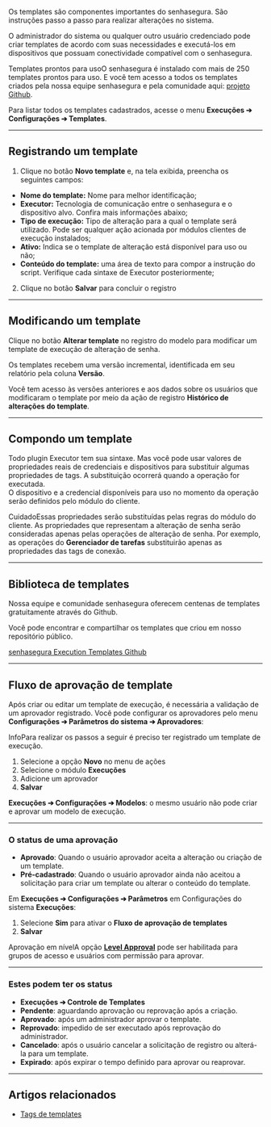 Os templates são componentes importantes do senhasegura. São instruções passo a passo para realizar alterações no sistema.

O administrador do sistema ou qualquer outro usuário credenciado pode criar templates de acordo com suas necessidades e executá\-los em dispositivos que possuam conectividade compatível com o senhasegura.

Templates prontos para usoO senhasegura é instalado com mais de 250 templates prontos para uso. E você tem acesso a todos os templates criados pela nossa equipe senhasegura e pela comunidade aqui: [projeto Github](https://github.com/senhasegura/execution-templates).

Para listar todos os templates cadastrados, acesse o menu **Execuções ➔ Configurações ➔ Templates**.



---

## Registrando um template

1. Clique no botão **Novo template** e, na tela exibida, preencha os seguintes campos:
* **Nome do template:** Nome para melhor identificação;
* **Executor:** Tecnologia de comunicação entre o senhasegura e o dispositivo alvo. Confira mais informações abaixo;
* **Tipo de execução:** Tipo de alteração para a qual o template será utilizado. Pode ser qualquer ação acionada por módulos clientes de execução instalados;
* **Ativo:** Indica se o template de alteração está disponível para uso ou não;
* **Conteúdo do template:** uma área de texto para compor a instrução do script. Verifique cada sintaxe de Executor posteriormente;
2. Clique no botão **Salvar** para concluir o registro



---

## Modificando um template

Clique no botão **Alterar template** no registro do modelo para modificar um template de execução de alteração de senha.

Os templates recebem uma versão incremental, identificada em seu relatório pela coluna **Versão**.

Você tem acesso às versões anteriores e aos dados sobre os usuários que modificaram o template por meio da ação de registro **Histórico de alterações do template**.



---

## Compondo um template

Todo plugin Executor tem sua sintaxe. Mas você pode usar valores de propriedades reais de credenciais e dispositivos para substituir algumas propriedades de tags. A substituição ocorrerá quando a operação for executada.  
O dispositivo e a credencial disponíveis para uso no momento da operação serão definidos pelo módulo do cliente.

CuidadoEssas propriedades serão substituídas pelas regras do módulo do cliente. As propriedades que representam a alteração de senha serão consideradas apenas pelas operações de alteração de senha. Por exemplo, as operações do **Gerenciador de tarefas** substituirão apenas as propriedades das tags de conexão.



---

## Biblioteca de templates

Nossa equipe e comunidade senhasegura oferecem centenas de templates gratuitamente através do Github.

Você pode encontrar e compartilhar os templates que criou em nosso repositório público.

[senhasegura Execution Templates Github](https://github.com/senhasegura/execution-templates)



---

## Fluxo de aprovação de template

Após criar ou editar um template de execução, é necessária a validação de um aprovador registrado. Você pode configurar os aprovadores pelo menu **Configurações ➔ Parâmetros do sistema ➔ Aprovadores**:

InfoPara realizar os passos a seguir é preciso ter registrado um template de execução.  


1. Selecione a opção **Novo** no menu de ações
2. Selecione o módulo **Execuções**
3. Adicione um aprovador
4. **Salvar**

**Execuções ➔ Configurações ➔ Modelos**: o mesmo usuário não pode criar e aprovar um modelo de execução.



---

### O status de uma aprovação

* **Aprovado**: Quando o usuário aprovador aceita a alteração ou criação de um template.
* **Pré\-cadastrado**: Quando o usuário aprovador ainda não aceitou a solicitação para criar um template ou alterar o conteúdo do template.

Em **Execuções ➔ Configurações ➔ Parâmetros** em Configurações do sistema **Execuções**:

1. Selecione **Sim** para ativar o **Fluxo de aprovação de templates**
2. **Salvar**

Aprovação em nívelA opção [**Level Approval**](https://docs.senhasegura.io/v3-33/docs/pt/pam-access-workflow) pode ser habilitada para grupos de acesso e usuários com permissão para aprovar.



---

### Estes podem ter os status

* **Execuções ➔ Controle de Templates**
* **Pendente**: aguardando aprovação ou reprovação após a criação.
* **Aprovado**: após um administrador aprovar o template.
* **Reprovado**: impedido de ser executado após reprovação do administrador.
* **Cancelado**: após o usuário cancelar a solicitação de registro ou alterá\-la para um template.
* **Expirado**: após expirar o tempo definido para aprovar ou reaprovar.



---

## Artigos relacionados

* [Tags de templates](https://docs.senhasegura.io/v3-33/docs/pt/execution-template-tags)
